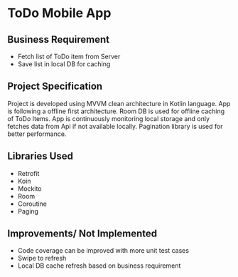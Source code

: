 # ToDo Mobile App

## Business Requirement

  * Fetch list of ToDo item from Server
  * Save list in local DB for caching
  
## Project Specification

  Project is developed using MVVM clean architecture in Kotlin language. App is following a offline first architecture. Room DB is used for
  offline caching of ToDo Items. App is continuously monitoring local storage and only fetches data from Api if not available locally. Pagination library is used for better performance.
  
## Libraries Used
  
  * Retrofit
  * Koin
  * Mockito
  * Room
  * Coroutine
  * Paging
  
## Improvements/ Not Implemented

  * Code coverage can be improved with more unit test cases
  * Swipe to refresh
  * Local DB cache refresh based on business requirement


